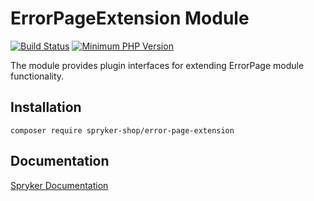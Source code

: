 # ErrorPageExtension Module
[![Build Status](https://travis-ci.org/spryker-shop/error-page-extension.svg)](https://travis-ci.org/spryker-shop/error-page-extension)
[![Minimum PHP Version](https://img.shields.io/badge/php-%3E%3D%207.2-8892BF.svg)](https://php.net/)

The module provides plugin interfaces for extending ErrorPage module functionality.

## Installation

```
composer require spryker-shop/error-page-extension
```

## Documentation

[Spryker Documentation](https://academy.spryker.com/developing_with_spryker/module_guide/modules.html)
